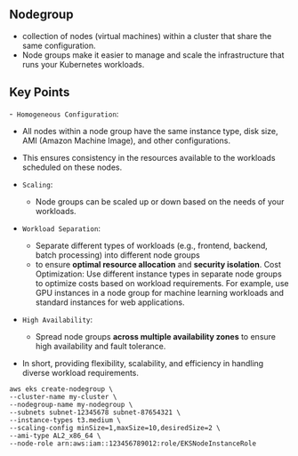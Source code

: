 ## Nodegroup
- collection of nodes (virtual machines) within a cluster that share the same configuration. 
- Node groups make it easier to manage and scale the infrastructure that runs your Kubernetes workloads.

## Key Points 
-` Homogeneous Configuration`: 
  - All nodes within a node group have the same instance type, disk size, AMI (Amazon Machine Image), and other configurations.
  - This ensures consistency in the resources available to the workloads scheduled on these nodes.
- `Scaling`: 
  - Node groups can be scaled up or down based on the needs of your workloads. 
- `Workload Separation`: 
  - Separate different types of workloads (e.g., frontend, backend, batch processing) into different node groups
  - to ensure **optimal resource allocation** and **security isolation**.
    Cost Optimization: Use different instance types in separate node groups to optimize costs based on workload requirements. For example, use GPU instances in a node group for machine learning workloads and standard instances for web applications.

- `High Availability`: 
  - Spread node groups **across multiple availability zones** to ensure high availability and fault tolerance.
- In short, providing flexibility, scalability, and efficiency in handling diverse workload requirements.


```
aws eks create-nodegroup \
--cluster-name my-cluster \
--nodegroup-name my-nodegroup \
--subnets subnet-12345678 subnet-87654321 \
--instance-types t3.medium \
--scaling-config minSize=1,maxSize=10,desiredSize=2 \
--ami-type AL2_x86_64 \
--node-role arn:aws:iam::123456789012:role/EKSNodeInstanceRole
```



